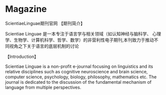 # Magazine
ScientiaeLinguae期刊官网
【期刊简介】

Scientiae Linguae 是一本专注于语言学与相关领域（如认知神经与脑科学、 心理学、生物学、计算机科学、哲学、数学）的非营利性电子期刊,本刊致力于推动不同视角之下关于语言的底层机制的讨论

【Introduction】

Scientiae Linguae is a non-profit e-journal focusing on linguistics and its relative disciplines such as cognitive neuroscience and brain science, computer science, psychology, biology, philosophy, mathematics etc. The journal is dedicated to the discussion of the fundamental mechanism of language from multiple   perspectives.
